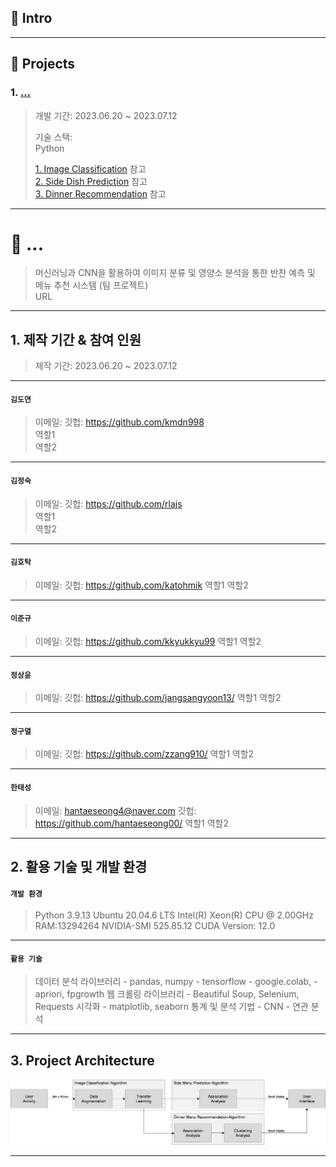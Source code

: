 ## :pushpin: Intro
>   

---

## :pushpin: Projects
### 1. [...](https://github.com/hantaeseong00/Acorn_Final_Proj)
>
>개발 기간: 2023.06.20 ~ 2023.07.12
>  
>기술 스택:  
>Python
>  
>[1. Image Classification](https://github.com/hantaeseong00/Acorn_Final_Proj/tree/main/Source%20Code/1.%20Image%20Classification) 참고   
>[2. Side Dish Prediction](https://github.com/hantaeseong00/Acorn_Final_Proj/tree/main/Source%20Code/2.%20Side%20Dish%20Prediction) 참고   
>[3. Dinner Recommendation](https://github.com/hantaeseong00/Acorn_Final_Proj/tree/main/Source%20Code/3.%20Dinner%20Recommendation) 참고   

---

# :pushpin: ...
>머신러닝과 CNN을 활용하여 이미지 분류 및 영양소 분석을 통한 반찬 예측 및 메뉴 추천 시스템 (팀 프로젝트)  
>URL   

---

## 1. 제작 기간 & 참여 인원
>제작 기간: 2023.06.20 ~ 2023.07.12   

---

#### `김도연`
>이메일: 
>깃헙: https://github.com/kmdn998   
>역할1   
>역할2   

---

#### `김정숙`
>이메일: 
>깃헙: https://github.com/rlajs   
>역할1   
>역할2   

---

#### `김호탁`
>이메일: 
>깃헙: https://github.com/katohmik
>역할1
>역할2

---

#### `이준규`
>이메일: 
>깃헙: https://github.com/kkyukkyu99
>역할1
>역할2

---

#### `정상윤`
>이메일: 
>깃헙: https://github.com/jangsangyoon13/
>역할1
>역할2

---

#### `정구열`
>이메일: 
>깃헙: https://github.com/zzang910/
>역할1
>역할2

---

#### `한태성`
>이메일: hantaeseong4@naver.com
>깃헙: https://github.com/hantaeseong00/
>역할1
>역할2

---

## 2. 활용 기술 및 개발 환경
#### `개발 환경`
>Python 3.9.13
>Ubuntu 20.04.6 LTS 
>Intel(R) Xeon(R) CPU @ 2.00GHz
>RAM:13294264
>NVIDIA-SMI 525.85.12
>CUDA Version: 12.0

---

#### `활용 기술`
>데이터 분석 라이브러리
	- pandas, numpy
	- tensorflow
	- google.colab,
	- apriori, fpgrowth
>웹 크롤링 라이브러리
	- Beautiful Soup, Selenium,	Requests
>시각화
	- matplotlib, seaborn
>통계 및 분석 기법
	- CNN
	- 연관 분석

---

## 3. Project Architecture
![](./Files/img/Acon_Fin_Proj_Architecture.png)

---
